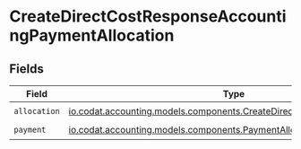 # CreateDirectCostResponseAccountingPaymentAllocation


## Fields

| Field                                                                                                                                     | Type                                                                                                                                      | Required                                                                                                                                  | Description                                                                                                                               |
| ----------------------------------------------------------------------------------------------------------------------------------------- | ----------------------------------------------------------------------------------------------------------------------------------------- | ----------------------------------------------------------------------------------------------------------------------------------------- | ----------------------------------------------------------------------------------------------------------------------------------------- |
| `allocation`                                                                                                                              | [io.codat.accounting.models.components.CreateDirectCostResponseAllocation](../../models/components/CreateDirectCostResponseAllocation.md) | :heavy_check_mark:                                                                                                                        | N/A                                                                                                                                       |
| `payment`                                                                                                                                 | [io.codat.accounting.models.components.PaymentAllocationPayment](../../models/components/PaymentAllocationPayment.md)                     | :heavy_check_mark:                                                                                                                        | N/A                                                                                                                                       |
